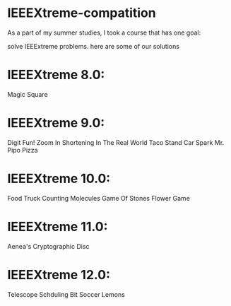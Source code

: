 # IEEEXtreme-compatition
As a part of my summer studies, I took a course that has one goal:

solve IEEExtreme problems. here are some of our solutions

# IEEEXtreme 8.0:

Magic Square

# IEEEXtreme 9.0:

Digit Fun!
Zoom In
Shortening In The Real World
Taco Stand
Car Spark
Mr. Pipo Pizza

# IEEEXtreme 10.0:

Food Truck
Counting Molecules
Game Of Stones
Flower Game

# IEEEXtreme 11.0:

Aenea's Cryptographic Disc

# IEEEXtreme 12.0:

Telescope Schduling
Bit Soccer
Lemons
